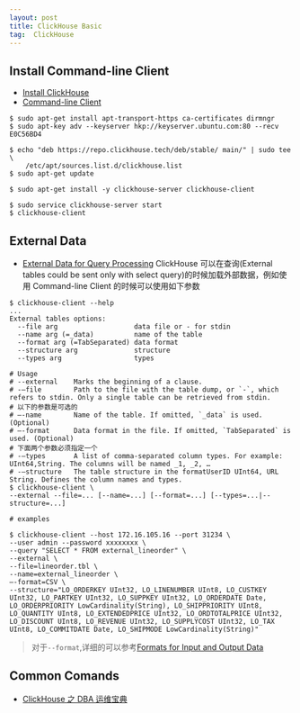 ```yaml
---
layout: post
title: ClickHouse Basic
tag:  ClickHouse
---
```


## Install Command-line Client
* [Install ClickHouse](https://clickhouse.tech/docs/en/getting-started/install/)
* [Command-line Client](https://clickhouse.tech/docs/en/interfaces/cli/)

```shell
$ sudo apt-get install apt-transport-https ca-certificates dirmngr
$ sudo apt-key adv --keyserver hkp://keyserver.ubuntu.com:80 --recv E0C56BD4

$ echo "deb https://repo.clickhouse.tech/deb/stable/ main/" | sudo tee \
    /etc/apt/sources.list.d/clickhouse.list
$ sudo apt-get update

$ sudo apt-get install -y clickhouse-server clickhouse-client

$ sudo service clickhouse-server start
$ clickhouse-client
```


## External Data
* [External Data for Query Processing](https://clickhouse.tech/docs/en/engines/table-engines/special/external-data/)
ClickHouse 可以在查询(External tables could be sent only with select query)的时候加载外部数据，例如使用 Command-line Client 的时候可以使用如下参数

```shell
$ clickhouse-client --help
...
External tables options:
  --file arg                   data file or - for stdin
  --name arg (=_data)          name of the table
  --format arg (=TabSeparated) data format
  --structure arg              structure
  --types arg                  types

# Usage
# --external    Marks the beginning of a clause.
# -–file        Path to the file with the table dump, or `-`, which refers to stdin. Only a single table can be retrieved from stdin.
# 以下的参数是可选的
# –-name        Name of the table. If omitted, `_data` is used. (Optional)
# –-format      Data format in the file. If omitted, `TabSeparated` is used. (Optional)
# 下面两个参数必须指定一个
# -–types       A list of comma-separated column types. For example: UInt64,String. The columns will be named _1, _2, …
# -–structure   The table structure in the formatUserID UInt64, URL String. Defines the column names and types.
$ clickhouse-client \
--external --file=... [--name=...] [--format=...] [--types=...|--structure=...]

# examples

$ clickhouse-client --host 172.16.105.16 --port 31234 \
--user admin --password xxxxxxxx \
--query "SELECT * FROM external_lineorder" \
--external \
--file=lineorder.tbl \
--name=external_lineorder \
–-format=CSV \
--structure="LO_ORDERKEY UInt32, LO_LINENUMBER UInt8, LO_CUSTKEY UInt32, LO_PARTKEY UInt32, LO_SUPPKEY UInt32, LO_ORDERDATE Date, LO_ORDERPRIORITY LowCardinality(String), LO_SHIPPRIORITY UInt8, LO_QUANTITY UInt8, LO_EXTENDEDPRICE UInt32, LO_ORDTOTALPRICE UInt32, LO_DISCOUNT UInt8, LO_REVENUE UInt32, LO_SUPPLYCOST UInt32, LO_TAX UInt8, LO_COMMITDATE Date, LO_SHIPMODE LowCardinality(String)"
```

> 对于`--format`,详细的可以参考[Formats for Input and Output Data](https://clickhouse.tech/docs/en/interfaces/formats/)

## Common Comands
* [ClickHouse 之 DBA 运维宝典](https://cloud.tencent.com/developer/article/1654602)